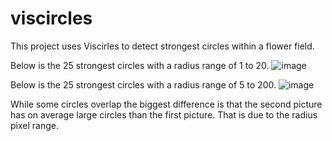 # viscircles
This project uses Viscirles to detect strongest circles within a flower field.

Below is the 25 strongest circles with a radius range of 1 to 20. 
![image](https://github.com/user-attachments/assets/191ee01c-3d5f-4c41-bb50-6d3c3382d9ec)

Below is the 25 strongest circles with a radius range of 5 to 200.
![image](https://github.com/user-attachments/assets/6e6ec9d3-b737-4882-91dc-f7b01569d835)

While some circles overlap the biggest difference is that the second picture has on average large circles than the first picture. That is due to the radius pixel range. 
